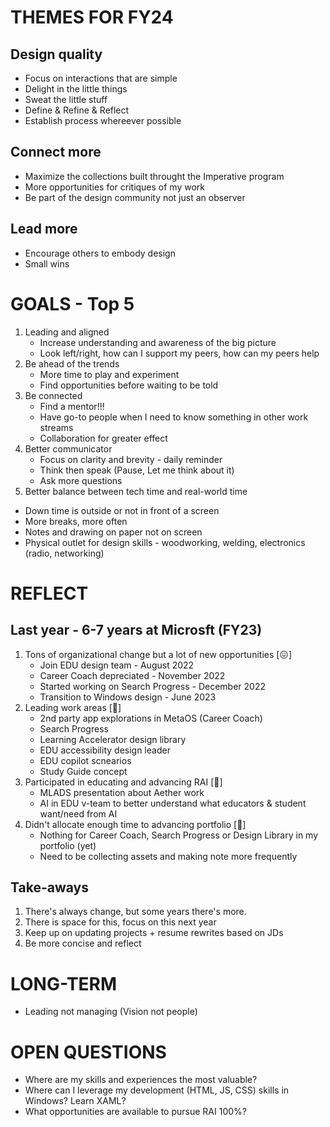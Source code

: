 # THEMES FOR FY24
## Design quality
- Focus on interactions that are simple
- Delight in the little things
- Sweat the little stuff
- Define & Refine & Reflect
- Establish process whereever possible

## Connect more
- Maximize the collections built throught the Imperative program
- More opportunities for critiques of my work
- Be part of the design community not just an observer

## Lead more
- Encourage others to embody design
- Small wins

# GOALS - Top 5
1. Leading and aligned
   - Increase understanding and awareness of the big picture
   - Look left/right, how can I support my peers, how can my peers help
2. Be ahead of the trends
   - More time to play and experiment
   - Find opportunities before waiting to be told
3. Be connected
   - Find a mentor!!!
   - Have go-to people when I need to know something in other work streams
   - Collaboration for greater effect
4. Better communicator
   - Focus on clarity and brevity - daily reminder
   - Think then speak (Pause, Let me think about it)
   - Ask more questions
5. Better balance between tech time and real-world time
  - Down time is outside or not in front of a screen
  - More breaks, more often
  - Notes and drawing on paper not on screen
  - Physical outlet for design skills - woodworking, welding, electronics (radio, networking)

# REFLECT
## Last year - 6-7 years at Microsft (FY23)
1. Tons of organizational change but a lot of new opportunities [😖]
    - Join EDU design team - August 2022
    - Career Coach depreciated - November 2022
    - Started working on Search Progress - December 2022
    - Transition to Windows design - June 2023
2. Leading work areas [🫶]
    - 2nd party app explorations in MetaOS (Career Coach)
    - Search Progress
    - Learning Accelerator design library
    - EDU accessibility design leader
    - EDU copilot scnearios
    - Study Guide concept
3. Participated in educating and advancing RAI [🥳]
    - MLADS presentation about Aether work
    - AI in EDU v-team to better understand what educators & student want/need from AI
4. Didn't allocate enough time to advancing portfolio [🤬]
    - Nothing for Career Coach, Search Progress or Design Library in my portfolio (yet)
    - Need to be collecting assets and making note more frequently

## Take-aways
1. There's always change, but some years there's more.
2. There is space for this, focus on this next year
3. Keep up on updating projects + resume rewrites based on JDs
4. Be more concise and reflect

# LONG-TERM
- Leading not managing (Vision not people)

# OPEN QUESTIONS
- Where are my skills and experiences the most valuable?
- Where can I leverage my development (HTML, JS, CSS) skills in Windows? Learn XAML?
- What opportunities are available to pursue RAI 100%?